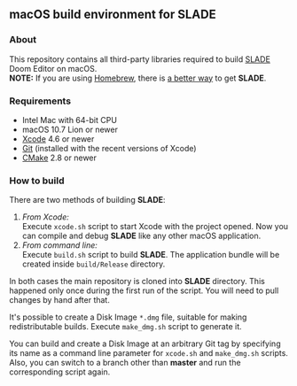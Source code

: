 ## macOS build environment for SLADE

### About
This repository contains all third-party libraries required to build [SLADE](http://slade.mancubus.net/) Doom Editor on macOS.  
**NOTE:** If you are using [Homebrew](http://brew.sh/), there is [a better way](https://github.com/alexey-lysiuk/homebrew-slade/blob/master/README.md) to get **SLADE**.

### Requirements
* Intel Mac with 64-bit CPU
* macOS 10.7 Lion or newer
* [Xcode](https://developer.apple.com/xcode/) 4.6 or newer
* [Git](https://git-scm.com/) (installed with the recent versions of Xcode)
* [CMake](https://www.cmake.org/) 2.8 or newer

### How to build
There are two methods of building **SLADE**:

1. _From Xcode:_  
Execute `xcode.sh` script to start Xcode with the project opened. Now you can compile and debug **SLADE** like any other macOS application.
2. _From command line:_  
Execute `build.sh` script to build **SLADE**. The application bundle will be created inside `build/Release` directory.

In both cases the main repository is cloned into **SLADE** directory. This happened only once during the first run of the script. You will need to pull changes by hand after that.

It's possible to create a Disk Image `*.dmg` file, suitable for making redistributable builds. Execute `make_dmg.sh` script to generate it.

You can build and create a Disk Image at an arbitrary Git tag by specifying its name as a command line parameter for `xcode.sh` and `make_dmg.sh` scripts.
Also, you can switch to a branch other than **master** and run the corresponding script again.
